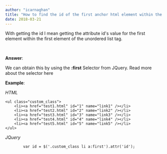 ```yaml
---
author: "icarnaghan"
title: "How to find the id of the first anchor html element within the first element of an unordered list using JQuery"
date: 2018-03-21
---
```


With getting the id I mean getting the attribute id's value for the first element within the first element of the unordered list tag.

 

**Answer**:

We can obtain this by using the **:first** Selector from JQuery. Read more about the selector here

**Example**:

_HTML_ 

```
<ul class="custom_class">
    <li><a href="test1.html" id="1" name="link1" /></li>
    <li><a href="test2.html" id="2" name="link2" /></li>
    <li><a href="test3.html" id="3" name="link3" /></li>
    <li><a href="test4.html" id="4" name="link4" /></li>
    <li><a href="test5.html" id="5" name="link5" /></li>
</ul>
```

_JQuery_

```
        var id = $('.custom_class li a:first').attr('id');

```
